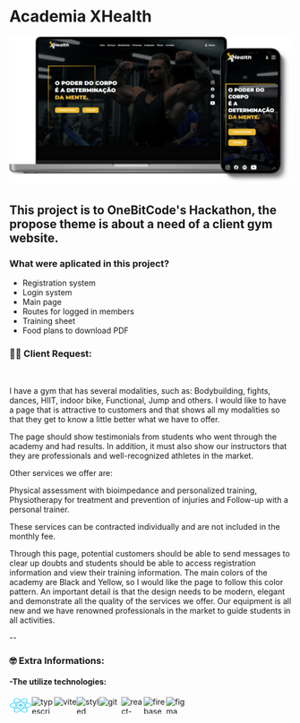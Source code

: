 # <h1>Academia XHealth</h1>

<img alt="Projeto XHealth" src="./public/Mockup-Xhealth.png" />

<h2>This project is to OneBitCode's Hackathon, the propose theme is about a need of a client gym website.</h2>

<h3>What were aplicated in this project?</h3>

<ul>
  <li>Registration system</li>
  <li>Login system</li>
  <li>Main page</li>
  <li>Routes for logged in members</li>
  <li>Training sheet</li>
  <li>Food plans to download PDF</li>
</ul>

<h3>👨‍💻 Client Request:</h3> <br>

I have a gym that has several modalities, such as: Bodybuilding, fights, dances, HIIT, indoor bike, Functional, Jump and others.
I would like to have a page that is attractive to customers and that shows all my modalities so that they get to know a little better what we have to offer.

The page should show testimonials from students who went through the academy and had results. In addition, it must also show our instructors that they are professionals and well-recognized athletes in the market.

Other services we offer are:

Physical assessment with bioimpedance and personalized training, Physiotherapy for treatment and prevention of injuries and Follow-up with a personal trainer.

These services can be contracted individually and are not included in the monthly fee.

Through this page, potential customers should be able to send messages to clear up doubts and students should be able to access registration information and view their training information.
The main colors of the academy are Black and Yellow, so I would like the page to follow this color pattern. An important detail is that the design needs to be modern, elegant and demonstrate all the quality of the services we offer. Our equipment is all new and we have renowned professionals in the market to guide students in all activities.

-- 
<h3>🤓 Extra Informations:</h3>

<h4>-The utilize technologies:</h4>

<div style="display: flex"><br>
  <img align="center" height="30" width="40" alt="react" src="https://raw.githubusercontent.com/devicons/devicon/master/icons/react/react-original.svg">
  <img align="center" height="30" width="40" alt="typescript" src="https://cdn.jsdelivr.net/gh/devicons/devicon/icons/typescript/typescript-original.svg">
  <img align="center" height="30" width="40" alt="vite" src="https://www.svgrepo.com/show/354521/vitejs.svg">
  <img align="center" height="30" width="40" alt="styled components" src="https://blog.nextinnovation.kr/assets/Styled_Components/logo.png">
  <img align="center" height="30" width="40" alt="git" src="https://cdn.jsdelivr.net/gh/devicons/devicon/icons/git/git-original.svg">
  <img align="center" height="30" width="40" alt="react-router" src="https://www.svgrepo.com/show/354262/react-router.svg">
  <img align="center" height="30" width="40" alt="firebase" src="https://www.svgrepo.com/show/303670/firebase-1-logo.svg">
  <img align="center" height="30" width="40" alt="figma" src="https://www.svgrepo.com/show/452202/figma.svg">
</div>
